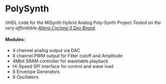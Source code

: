 # PolySynth
VHDL code for the MiSynth Hybrid Analog Poly-Synth Project
*Tested on the very affordable [Altera Cyclone II Dev Board](https://www.banggood.com/ALTERA-FPGA-CycloneII-EP2C5T144-Minimum-System-Board-Development-Board-p-1223888.html?gmcCountry=GB&currency=GBP&createTmp=1&cur_warehouse=CN&utm_source=googleshopping&utm_medium=cpc_elc&utm_content=zouzou&utm_campaign=pla-uk-ele-pc&gclid=EAIaIQobChMI6-Kd8Lu82QIVq53tCh0Ahwj1EAkYASABEgKn5_D_BwE).*

#### Modules:
- 4 channel analog output via DAC
- 8 channel PWM output for Filter cutoff and Amplitude
- 4Mbit SRAM controller for wavetable playback
- Hi-Speed SPI interface for control and wave load
- 8 Envelope Generators
- 8 Oscillators
